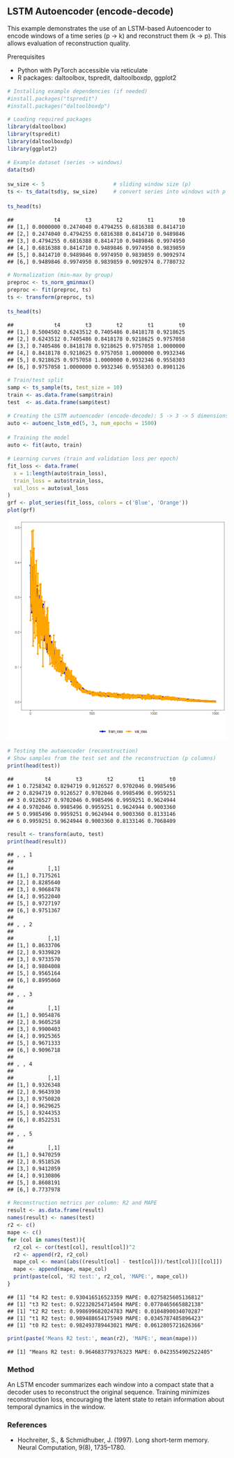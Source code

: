 ## LSTM Autoencoder (encode-decode)

This example demonstrates the use of an LSTM-based Autoencoder to encode windows of a time series (p -> k) and reconstruct them (k -> p). This allows evaluation of reconstruction quality.

Prerequisites
- Python with PyTorch accessible via reticulate
- R packages: daltoolbox, tspredit, daltoolboxdp, ggplot2


``` r
# Installing example dependencies (if needed)
#install.packages("tspredit")
#install.packages("daltoolboxdp")
```


``` r
# Loading required packages
library(daltoolbox)
library(tspredit)
library(daltoolboxdp)
library(ggplot2)
```


``` r
# Example dataset (series -> windows)
data(tsd)

sw_size <- 5                      # sliding window size (p)
ts <- ts_data(tsd$y, sw_size)     # convert series into windows with p columns

ts_head(ts)
```

```
##             t4        t3        t2        t1        t0
## [1,] 0.0000000 0.2474040 0.4794255 0.6816388 0.8414710
## [2,] 0.2474040 0.4794255 0.6816388 0.8414710 0.9489846
## [3,] 0.4794255 0.6816388 0.8414710 0.9489846 0.9974950
## [4,] 0.6816388 0.8414710 0.9489846 0.9974950 0.9839859
## [5,] 0.8414710 0.9489846 0.9974950 0.9839859 0.9092974
## [6,] 0.9489846 0.9974950 0.9839859 0.9092974 0.7780732
```


``` r
# Normalization (min-max by group)
preproc <- ts_norm_gminmax()
preproc <- fit(preproc, ts)
ts <- transform(preproc, ts)

ts_head(ts)
```

```
##             t4        t3        t2        t1        t0
## [1,] 0.5004502 0.6243512 0.7405486 0.8418178 0.9218625
## [2,] 0.6243512 0.7405486 0.8418178 0.9218625 0.9757058
## [3,] 0.7405486 0.8418178 0.9218625 0.9757058 1.0000000
## [4,] 0.8418178 0.9218625 0.9757058 1.0000000 0.9932346
## [5,] 0.9218625 0.9757058 1.0000000 0.9932346 0.9558303
## [6,] 0.9757058 1.0000000 0.9932346 0.9558303 0.8901126
```


``` r
# Train/test split
samp <- ts_sample(ts, test_size = 10)
train <- as.data.frame(samp$train)
test  <- as.data.frame(samp$test)
```


``` r
# Creating the LSTM autoencoder (encode-decode): 5 -> 3 -> 5 dimensions
auto <- autoenc_lstm_ed(5, 3, num_epochs = 1500)

# Training the model
auto <- fit(auto, train)
```


``` r
# Learning curves (train and validation loss per epoch)
fit_loss <- data.frame(
  x = 1:length(auto$train_loss),
  train_loss = auto$train_loss,
  val_loss = auto$val_loss
)
grf <- plot_series(fit_loss, colors = c('Blue', 'Orange'))
plot(grf)
```

![plot of chunk unnamed-chunk-7](fig/autoenc_lstm_ed/unnamed-chunk-7-1.png)


``` r
# Testing the autoencoder (reconstruction)
# Show samples from the test set and the reconstruction (p columns)
print(head(test))
```

```
##          t4        t3        t2        t1        t0
## 1 0.7258342 0.8294719 0.9126527 0.9702046 0.9985496
## 2 0.8294719 0.9126527 0.9702046 0.9985496 0.9959251
## 3 0.9126527 0.9702046 0.9985496 0.9959251 0.9624944
## 4 0.9702046 0.9985496 0.9959251 0.9624944 0.9003360
## 5 0.9985496 0.9959251 0.9624944 0.9003360 0.8133146
## 6 0.9959251 0.9624944 0.9003360 0.8133146 0.7068409
```

``` r
result <- transform(auto, test)
print(head(result))
```

```
## , , 1
## 
##           [,1]
## [1,] 0.7175261
## [2,] 0.8285640
## [3,] 0.9068478
## [4,] 0.9522040
## [5,] 0.9727197
## [6,] 0.9751367
## 
## , , 2
## 
##           [,1]
## [1,] 0.8633706
## [2,] 0.9339829
## [3,] 0.9733570
## [4,] 0.9804008
## [5,] 0.9565164
## [6,] 0.8995060
## 
## , , 3
## 
##           [,1]
## [1,] 0.9054876
## [2,] 0.9605258
## [3,] 0.9900403
## [4,] 0.9925365
## [5,] 0.9671333
## [6,] 0.9096718
## 
## , , 4
## 
##           [,1]
## [1,] 0.9326348
## [2,] 0.9643930
## [3,] 0.9750820
## [4,] 0.9629625
## [5,] 0.9244353
## [6,] 0.8522531
## 
## , , 5
## 
##           [,1]
## [1,] 0.9470259
## [2,] 0.9518526
## [3,] 0.9412059
## [4,] 0.9130806
## [5,] 0.8608191
## [6,] 0.7737978
```


``` r
# Reconstruction metrics per column: R2 and MAPE
result <- as.data.frame(result)
names(result) <- names(test)
r2 <- c()
mape <- c()
for (col in names(test)){
  r2_col <- cor(test[col], result[col])^2
  r2 <- append(r2, r2_col)
  mape_col <- mean((abs((result[col] - test[col]))/test[col])[[col]])
  mape <- append(mape, mape_col)
  print(paste(col, 'R2 test:', r2_col, 'MAPE:', mape_col))
}
```

```
## [1] "t4 R2 test: 0.930416516523359 MAPE: 0.0275825605136812"
## [1] "t3 R2 test: 0.922320254714504 MAPE: 0.0778465665882138"
## [1] "t2 R2 test: 0.998699682024783 MAPE: 0.0104890034070287"
## [1] "t1 R2 test: 0.989488654175949 MAPE: 0.0345787485896423"
## [1] "t0 R2 test: 0.982493789443021 MAPE: 0.0612805721626366"
```

``` r
print(paste('Means R2 test:', mean(r2), 'MAPE:', mean(mape)))
```

```
## [1] "Means R2 test: 0.964683779376323 MAPE: 0.0423554902522405"
```

### Method

An LSTM encoder summarizes each window into a compact state that a decoder uses to reconstruct the original sequence. Training minimizes reconstruction loss, encouraging the latent state to retain information about temporal dynamics in the window.

### References
- Hochreiter, S., & Schmidhuber, J. (1997). Long short-term memory. Neural Computation, 9(8), 1735–1780.
